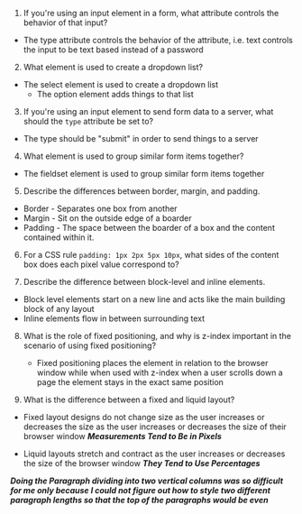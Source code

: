 1.  If you're using an input element in a form, what attribute controls the behavior of that input?
  - The type attribute controls the behavior of the attribute, i.e. text controls
    the input to be text based instead of a password

2.  What element is used to create a dropdown list?
  - The select element is used to create a dropdown list
     - The option element adds things to that list

3.  If you're using an input element to send form data to a server, what should the `type` attribute be set to?
  - The type should be "submit" in order to send things to a server

4.  What element is used to group similar form items together?
  - The fieldset element is used to group similar form items together

5.  Describe the differences between border, margin, and padding.
  - Border - Separates one box from another
  - Margin - Sit on the outside edge of a boarder
  - Padding - The space between the boarder of a box and the content contained
              within it.
6.  For a CSS rule `padding: 1px 2px 5px 10px`, what sides of the content box does each pixel value correspond to?

7.  Describe the difference between block-level and inline elements.
  - Block level elements start on a new line and acts like the main building block of any layout
  - Inline elements flow in between surrounding text

8.  What is the role of fixed positioning, and why is z-index important in the scenario of using fixed positioning?
    - Fixed positioning places the element in relation to the browser window while
      when used with z-index when a user scrolls down a page the element stays in
      the exact same position

9.  What is the difference between a fixed and liquid layout?
  - Fixed layout designs do not change size as the user increases or decreases
    the size as the user increases or decreases the size of their browser window
    ***Measurements Tend to Be in Pixels***

  - Liquid layouts stretch and contract as the user increases or decreases the
    size of the browser window
    ***They Tend to Use Percentages***


***Doing the Paragraph dividing into two vertical columns was so difficult for me
  only because I could not figure out how to style two different paragraph lengths
  so that the top of the paragraphs would be even***
